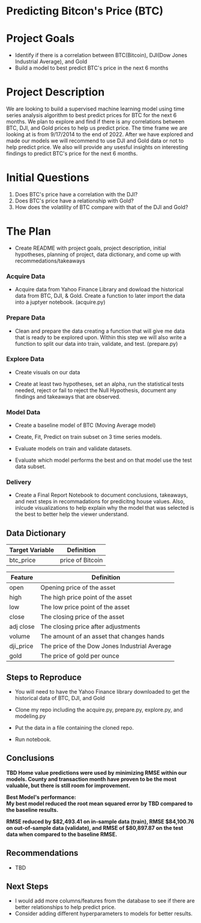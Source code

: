 # Predicting Bitcon's Price (BTC)

# Project Goals

 - Identify if there is a correlation between BTC(Bitcoin), DJI(Dow Jones Industrial Average), and Gold 
 - Build a model to best predict BTC's price in the next 6 months

# Project Description

We are looking to build a supervised machine learning model using time series analysis algorithm to best predict prices for BTC for the next 6 months.
We plan to explore and find if there is any correlations between BTC, DJI, and Gold prices to help us predict price. The time frame we are looking at is 
from 9/17/2014 to the end of 2022. After we have explored and made our models we will recommend to use DJI and Gold data or not to help predict price. 
We also will provide any usesful insights on interesting findings to predict BTC's price for the next 6 months.

# Initial Questions

 1. Does BTC's price have a correlation with the DJI?
 2. Does BTC's price have a relationship with Gold?
 3. How does the volatility of BTC compare with that of the DJI and Gold?


# The Plan

 - Create README with project goals, project description, initial hypotheses, planning of project, data dictionary, and come up with recommedations/takeaways

### Acquire Data
 - Acquire data from Yahoo Finance Library and dowload the historical data from BTC, DJI, & Gold. Create a function to later import the data into a juptyer notebook. (acquire.py)

### Prepare Data
 - Clean and prepare the data creating a function that will give me data that is ready to be explored upon. Within this step we will also write a function to split our data into train, validate, and test. (prepare.py) 
 
### Explore Data
- Create visuals on our data 

- Create at least two hypotheses, set an alpha, run the statistical tests needed, reject or fail to reject the Null Hypothesis, document any findings and takeaways that are observed.

### Model Data 
 - Create a baseline model of BTC (Moving Average model)
 
 - Create, Fit, Predict on train subset on 3 time series models.
 
 - Evaluate models on train and validate datasets.
 
 - Evaluate which model performs the best and on that model use the test data subset.
 
### Delivery  
 - Create a Final Report Notebook to document conclusions, takeaways, and next steps in recommadations for predicitng house values. Also, inlcude visualizations to help explain why the model that was selected is the best to better help the viewer understand. 


## Data Dictionary


| Target Variable |     Definition     |
| --------------- | ------------------ |
|      btc_price    | price of Bitcoin |

| Feature  | Definition |
| ------------- | ------------- |
| open | Opening price of the asset |
| high | The high price point of the asset  |
| low | The low price point of the asset |
| close | The closing price of the asset |
| adj close | The closing price after adjustments  |
| volume | The amount of an asset that changes hands | 
| dji_price | The price of the Dow Jones Industrial Average |
| gold | The price of gold per ounce|



## Steps to Reproduce

 - You will need to have the Yahoo Finance library downloaded to get the historical data of BTC, DJI, and Gold

- Clone my repo including the acquire.py, prepare.py, explore.py, and modeling.py 

- Put the data in a file containing the cloned repo.

- Run notebook.

## Conclusions

**TBD Home value predictions were used by minimizing RMSE within our models. County and transaction month have proven to be the most valuable, but there is still room for improvement.**


 
**Best Model's performance:<br>
My best model reduced the root mean squared error by TBD compared to the baseline results.**

**RMSE reduced by $82,493.41 on in-sample data (train), RMSE $84,100.76 on out-of-sample data (validate), and RMSE of $80,897.87 on the test data when compared to the baseline RMSE.**

## Recommendations
- TBD

## Next Steps

- I would add more columns/features from the database to see if there are better relationships to help predict price.
- Consider adding different hyperparameters to models for better results.

